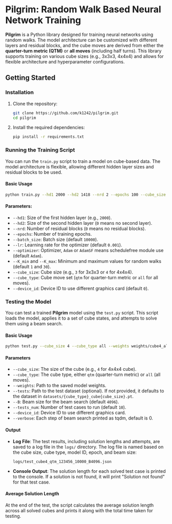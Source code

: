 <!-- # Pilgrim Library

Pilgrim Library is a Python library for efficient state space search and model training using PyTorch. It includes tools for building, training, and utilizing neural networks, particularly suited for solving combinatorial puzzles.

## Features

- **Pilgrim Model**: Neural network with residual blocks for complex state representations.
- **BeamSearch**: Efficient search strategy for exploring state spaces and finding solutions.
- **Training Tools**: Classes for model training and evaluation.
- **Utility Functions**: Helper functions for data manipulation and transformation.
 -->


 # Pilgrim: Random Walk Based Neural Network Training

**Pilgrim** is a Python library designed for training neural networks using random walks. The model architecture can be customized with different layers and residual blocks, and the cube moves are derived from either the **quarter-turn metric (QTM)** or **all moves** (including half turns). This library supports training on various cube sizes (e.g., 3x3x3, 4x4x4) and allows for flexible architecture and hyperparameter configurations.


## Getting Started

### Installation

1. Clone the repository:
    ```bash
    git clone https://github.com/k1242/pilgrim.git
    cd pilgrim
    ```

2. Install the required dependencies:
    ```bash
    pip install -r requirements.txt
    ```

### Running the Training Script

You can run the `train.py` script to train a model on cube-based data. The model architecture is flexible, allowing different hidden layer sizes and residual blocks to be used.

#### Basic Usage

```bash
python train.py --hd1 2000 --hd2 1418 --nrd 2 --epochs 100 --cube_size 4 --cube_type all
```

#### Parameters:

*   `--hd1`: Size of the first hidden layer (e.g., `2000`).
*   `--hd2`: Size of the second hidden layer (`0` means no second layer).
*   `--nrd`: Number of residual blocks (`0` means no residual blocks).
*   `--epochs`: Number of training epochs.
*   `--batch_size`: Batch size (default `10000`).
*   `--lr`: Learning rate for the optimizer (default `0.001`).
*   `--optimizer`: Optimizer, `Adam` or `AdamSF` means schedulefree module use (default `Adam`).
*   `--K_min` and `--K_max`: Minimum and maximum values for random walks (default `1` and `30`).
*   `--cube_size`: Cube size (e.g., `3` for 3x3x3 or `4` for 4x4x4).
*   `--cube_type`: Cube move set (`qtm` for quarter-turn metric or `all` for all moves).
*   `--device_id`: Device ID to use different graphics card (default `0`).


### Testing the Model

You can test a trained **Pilgrim** model using the `test.py` script. This script loads the model, applies it to a set of cube states, and attempts to solve them using a beam search.

#### Basic Usage

~~~~bash
python test.py --cube_size 4 --cube_type all --weights weights/cube4_all_MLP2_2000_1418_0_4.00M_1727996220_e2pow14.pth --tests_num 10 --B 4096
~~~~

#### Parameters

*   `--cube_size`: The size of the cube (e.g., `4` for 4x4x4 cube).
*   `--cube_type`: The cube type, either `qtm` (quarter-turn metric) or `all` (all moves).
*   `--weights`: Path to the saved model weights.
*   `--tests`: Path to the test dataset (optional). If not provided, it defaults to the dataset in `datasets/{cube_type}_cube{cube_size}.pt`.
*   `--B`: Beam size for the beam search (default `4096`).
*   `--tests_num`: Number of test cases to run (default `10`).
*   `--device_id`: Device ID to use different graphics card.
*   `--verbose`: Each step of beam search printed as tqdm, default is 0.


#### Output

*   **Log File**: The test results, including solution lengths and attempts, are saved to a log file in the `logs/` directory. The log file is named based on the cube size, cube type, model ID, epoch, and beam size:

	~~~~text
	logs/test_cube4_qtm_123456_10000_B4096.json
	~~~~

*   **Console Output**: The solution length for each solved test case is printed to the console. If a solution is not found, it will print "Solution not found" for that test case.

#### Average Solution Length

At the end of the test, the script calculates the average solution length across all solved cubes and prints it along with the total time taken for testing.
